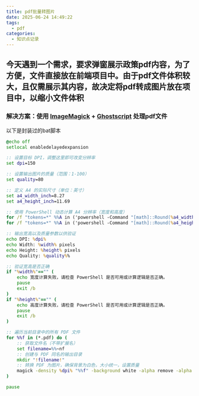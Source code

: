 ```yaml
---
title: pdf批量转图片
date: 2025-06-24 14:49:22
tags:
  - pdf
categories:
  - 知识点记录
---
```


## 今天遇到一个需求，要求弹窗展示政策pdf内容，为了方便，文件直接放在前端项目中。由于pdf文件体积较大，且仅需展示其内容，故决定将pdf转成图片放在项目中，以缩小文件体积

### 解决方案：使用 [ImageMagick](https://www.imagemagick.org/) + [Ghostscript](https://www.ghostscript.com/) 处理pdf文件

以下是封装过的bat脚本

```bat
@echo off
setlocal enabledelayedexpansion

:: 设置目标 DPI，调整这里即可改变分辨率
set dpi=150

:: 设置输出图片的质量（范围：1-100）
set quality=80

:: 定义 A4 的实际尺寸（单位：英寸）
set a4_width_inch=8.27
set a4_height_inch=11.69

:: 使用 PowerShell 动态计算 A4 分辨率（宽度和高度）
for /f "tokens=*" %%A in ('powershell -Command "[math]::Round(%a4_width_inch% * %dpi%)"') do set width=%%A
for /f "tokens=*" %%A in ('powershell -Command "[math]::Round(%a4_height_inch% * %dpi%)"') do set height=%%A

:: 输出宽高以及质量参数以供验证
echo DPI: %dpi%
echo Width: %width% pixels
echo Height: %height% pixels
echo Quality: %quality%%

:: 验证宽高是否正确
if "%width%"=="" (
    echo 宽度计算失败，请检查 PowerShell 是否可用或计算逻辑是否正确。
    pause
    exit /b
)
if "%height%"=="" (
    echo 高度计算失败，请检查 PowerShell 是否可用或计算逻辑是否正确。
    pause
    exit /b
)

:: 遍历当前目录中的所有 PDF 文件
for %%f in (*.pdf) do (
    :: 获取文件名（不带扩展名）
    set filename=%%~nf
    :: 创建与 PDF 同名的输出目录
    mkdir "!filename!"
    :: 转换 PDF 为图片，确保背景为白色，大小统一，设置质量
    magick -density %dpi% "%%f" -background white -alpha remove -alpha off -resize %width%x%height% -gravity center -extent %width%x%height% -quality %quality% "!filename!\page-%%d.webp"
)

pause

```
